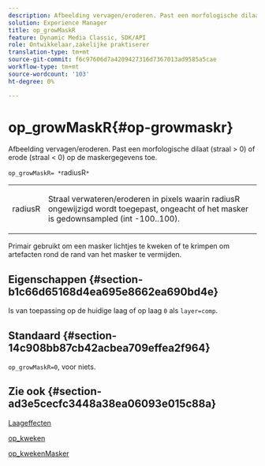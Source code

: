 ```yaml
---
description: Afbeelding vervagen/eroderen. Past een morfologische dilaat (straal > 0) of erode (straal < 0) op de maskergegevens toe.
solution: Experience Manager
title: op_growMaskR
feature: Dynamic Media Classic, SDK/API
role: Ontwikkelaar,zakelijke praktiserer
translation-type: tm+mt
source-git-commit: f6c97606d7a4209427316d7367013ad9585a5cae
workflow-type: tm+mt
source-wordcount: '103'
ht-degree: 0%

---
```



# op_growMaskR{#op-growmaskr}

Afbeelding vervagen/eroderen. Past een morfologische dilaat (straal > 0) of erode (straal &lt; 0) op de maskergegevens toe.

`op_growMaskR= *`radiusR`*`

<table id="simpletable_3BAA4523D29E447FA7A4C9009B3E8344"> 
 <tr class="strow"> 
  <td class="stentry"> <p><span class="codeph"><span class="varname"> radiusR</span></span> </p> </td> 
  <td class="stentry"> <p>Straal verwateren/eroderen in pixels waarin <span class="codeph"><span class="varname"> radiusR</span></span> ongewijzigd wordt toegepast, ongeacht of het masker is gedownsampled (int -100..100). </p></td> 
 </tr> 
</table>

Primair gebruikt om een masker lichtjes te kweken of te krimpen om artefacten rond de rand van het masker te vermijden.

## Eigenschappen {#section-b1c66d65168d4ea695e8662ea690bd4e}

Is van toepassing op de huidige laag of op laag `0` als `layer=comp`.

## Standaard {#section-14c908bb87cb42acbea709effea2f964}

`op_growMaskR=0`, voor niets.

## Zie ook {#section-ad3e5cecfc3448a38ea06093e015c88a}

[Laageffecten](../../../../../is-api/http-ref/image-serving-api-ref/c-http-protocol-reference/c-syntax-and-features/r-layer-effects.md#reference-82a6b5311b3d4471ad2799adb3b2201c)

[op_kweken](../../../../../is-api/http-ref/image-serving-api-ref/c-http-protocol-reference/c-command-reference/r-op-grow.md#reference-f95f3291c78c42b9a34b1b7e177e739a)

[op_kwekenMasker](../../../../../is-api/http-ref/image-serving-api-ref/c-http-protocol-reference/c-command-reference/r-op-growmask.md#reference-f0f9000af3ae43aba73d3ac1826710a1)
